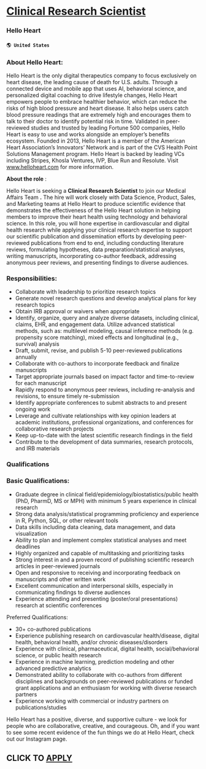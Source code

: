 # [Clinical Research Scientist](https://www.remotewlb.com/apply/clinical-research-scientist)  
### Hello Heart  
#### `🌎 United States`  

### About Hello Heart:

Hello Heart is the only digital therapeutics company to focus exclusively on heart disease, the leading cause of death for U.S. adults. Through a connected device and mobile app that uses AI, behavioral science, and personalized digital coaching to drive lifestyle changes, Hello Heart empowers people to embrace healthier behavior, which can reduce the risks of high blood pressure and heart disease. It also helps users catch blood pressure readings that are extremely high and encourages them to talk to their doctor to identify potential risk in time. Validated in peer-reviewed studies and trusted by leading Fortune 500 companies, Hello Heart is easy to use and works alongside an employer’s benefits ecosystem. Founded in 2013, Hello Heart is a member of the American Heart Association’s Innovators’ Network and is part of the CVS Health Point Solutions Management program. Hello Heart is backed by leading VCs including Stripes, Khosla Ventures, IVP, Blue Run and Resolute. Visit
www.helloheart.com for more information.

**About the role** :

Hello Heart is seeking a **Clinical Research Scientist** to join our Medical Affairs Team **.** The hire will work closely with Data Science, Product, Sales, and Marketing teams at Hello Heart to produce scientific evidence that demonstrates the effectiveness of the Hello Heart solution in helping members to improve their heart health using technology and behavioral science. In this role, you will hone expertise in cardiovascular and digital health research while applying your clinical research expertise to support our scientific publication and dissemination efforts by developing peer-reviewed publications from end to end, including conducting literature reviews, formulating hypotheses, data preparation/statistical analyses, writing manuscripts, incorporating co-author feedback, addressing anonymous peer reviews, and presenting findings to diverse audiences.

### Responsibilities:

  * Collaborate with leadership to prioritize research topics 
  * Generate novel research questions and develop analytical plans for key research topics
  * Obtain IRB approval or waivers when appropriate
  * Identify, organize, query and analyze diverse datasets, including clinical, claims, EHR, and engagement data. Utilize advanced statistical methods, such as: multilevel modeling, causal inference methods (e.g. propensity score matching), mixed effects and longitudinal (e.g., survival) analysis
  * Draft, submit, revise, and publish 5-10 peer-reviewed publications annually 
  * Collaborate with co-authors to incorporate feedback and finalize manuscripts
  * Target appropriate journals based on impact factor and time-to-review for each manuscript
  * Rapidly respond to anonymous peer reviews, including re-analysis and revisions, to ensure timely re-submission
  * Identify appropriate conferences to submit abstracts to and present ongoing work
  * Leverage and cultivate relationships with key opinion leaders at academic institutions, professional organizations, and conferences for collaborative research projects
  * Keep up-to-date with the latest scientific research findings in the field
  * Contribute to the development of data summaries, research protocols, and IRB materials

### Qualifications

###  Basic Qualifications:

  * Graduate degree in clinical field/epidemiology/biostatistics/public health (PhD, PharmD, MS or MPH) with minimum 5 years experience in clinical research
  * Strong data analysis/statistical programming proficiency and experience in R, Python, SQL, or other relevant tools
  * Data skills including data cleaning, data management, and data visualization 
  * Ability to plan and implement complex statistical analyses and meet deadlines
  * Highly organized and capable of multitasking and prioritizing tasks
  * Strong interest in and a proven record of publishing scientific research articles in peer-reviewed journals
  * Open and responsive to receiving and incorporating feedback on manuscripts and other written work
  * Excellent communication and interpersonal skills, especially in communicating findings to diverse audiences
  * Experience attending and presenting (poster/oral presentations) research at scientific conferences

Preferred Qualifications:

  * 30+ co-authored publications
  * Experience publishing research on cardiovascular health/disease, digital health, behavioral health, and/or chronic diseases/disorders
  * Experience with clinical, pharmaceutical, digital health, social/behavioral science, or public health research
  * Experience in machine learning, prediction modeling and other advanced predictive analytics 
  * Demonstrated ability to collaborate with co-authors from different disciplines and backgrounds on peer-reviewed publications or funded grant applications and an enthusiasm for working with diverse research partners
  * Experience working with commercial or industry partners on publications/studies

Hello Heart has a positive, diverse, and supportive culture - we look for people who are collaborative, creative, and courageous. Oh, and if you want to see some recent evidence of the fun things we do at Hello Heart, check out our Instagram page.

  
## CLICK TO [APPLY](https://www.remotewlb.com/apply/clinical-research-scientist)

